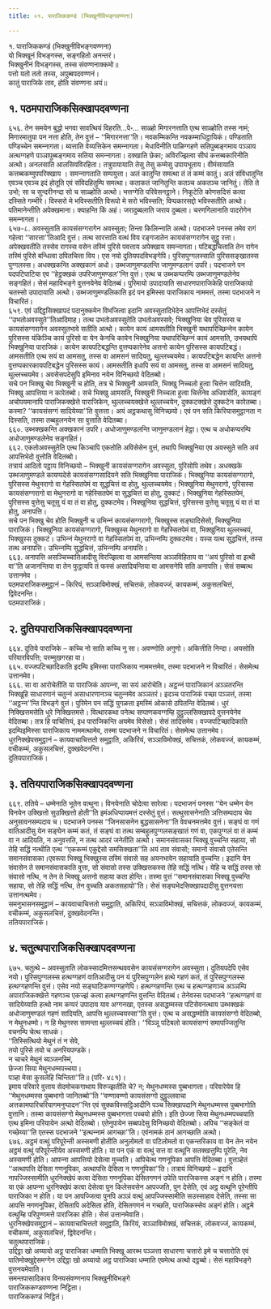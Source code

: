 ```yaml
---
title: ०१. पाराजिककण्डं (भिक्खुनीविभङ्गवण्णना)

---
```

१. पाराजिककण्डं (भिक्खुनीविभङ्गवण्णना)  
यो भिक्खूनं विभङ्गस्स, सङ्गहितो अनन्तरं।  
भिक्खुनीनं विभङ्गस्स, तस्स संवण्णनाक्‍कमो॥  
पत्तो यतो ततो तस्स, अपुब्बपदवण्णनं।  
कातुं पाराजिके ताव, होति संवण्णना अयं॥  


## १. पठमपाराजिकसिक्खापदवण्णना

६५६. तेन समयेन बुद्धो भगवा सावत्थियं विहरति…पे॰… साळ्हो मिगारनत्ताति एत्थ साळ्होति तस्स नामं; मिगारमातुया पन नत्ता होति, तेन वुत्तं – ‘‘मिगारनत्ता’’ति। नवकम्मिकन्ति नवकम्माधिट्ठायिकं। पण्डिताति पण्डिच्‍चेन समन्‍नागता। ब्यत्ताति वेय्यत्तिकेन समन्‍नागता। मेधाविनीति पाळिग्गहणे सतिपुब्बङ्गमाय पञ्‍ञाय अत्थग्गहणे पञ्‍ञापुब्बङ्गमाय सतिया समन्‍नागता। दक्खाति छेका; अविरज्झित्वा सीघं कत्तब्बकारिनीति अत्थो। अनलसाति आलसियविरहिता। तत्रुपायायाति तेसु तेसु कम्मेसु उपायभूताय। वीमंसायाति कत्तब्बकम्मुपपरिक्खाय । समन्‍नागताति सम्पयुत्ता। अलं कातुन्ति समत्था तं तं कम्मं कातुं। अलं संविधातुन्ति एवञ्‍च एवञ्‍च इदं होतूति एवं संविदहितुम्पि समत्था। कताकतं जानितुन्ति कतञ्‍च अकतञ्‍च जानितुं। तेति ते उभो; सा च सुन्दरीनन्दा सो च साळ्होति अत्थो। भत्तग्गेति परिवेसनट्ठाने। निकूटेति कोणसदिसं कत्वा दस्सिते गम्भीरे। विस्सरो मे भविस्सतीति विरूपो मे सरो भविस्सति; विप्पकारसद्दो भविस्सतीति अत्थो। पतिमानेन्तीति अपेक्खमाना। क्याहन्ति किं अहं। जरादुब्बलाति जराय दुब्बला। चरणगिलानाति पादरोगेन समन्‍नागता।  
६५७-८. अवस्सुताति कायसंसग्गरागेन अवस्सुता; तिन्ता किलिन्‍नाति अत्थो। पदभाजने पनस्स तमेव रागं गहेत्वा ‘‘सारत्ता’’तिआदि वुत्तं। तत्थ सारत्ताति वत्थं विय रङ्गजातेन कायसंसग्गरागेन सुट्ठु रत्ता। अपेक्खवतीति तस्सेव रागस्स वसेन तस्मिं पुरिसे पवत्ताय अपेक्खाय समन्‍नागता। पटिबद्धचित्ताति तेन रागेन तस्मिं पुरिसे बन्धित्वा ठपितचित्ता विय। एस नयो दुतियपदविभङ्गेपि। पुरिसपुग्गलस्साति पुरिससङ्खातस्स पुग्गलस्स। अधक्खकन्ति अक्खकानं अधो। उब्भजाणुमण्डलन्ति जाणुमण्डलानं उपरि। पदभाजने पन पदपटिपाटिया एव ‘‘हेट्ठक्खकं उपरिजाणुमण्डल’’न्ति वुत्तं। एत्थ च उब्भकप्परम्पि उब्भजाणुमण्डलेनेव सङ्गहितं। सेसं महाविभङ्गे वुत्तनयेनेव वेदितब्बं। पुरिमायो उपादायाति साधारणपाराजिकेहि पाराजिकायो चतस्सो उपादायाति अत्थो। उब्भजाणुमण्डलिकाति इदं पन इमिस्सा पाराजिकाय नाममत्तं, तस्मा पदभाजने न विचारितं।  
६५९. एवं उद्दिट्ठसिक्खापदं पदानुक्‍कमेन विभजित्वा इदानि अवस्सुतादिभेदेन आपत्तिभेदं दस्सेतुं ‘‘उभतोअवस्सुते’’तिआदिमाह। तत्थ उभतोअवस्सुतेति उभतोअवस्सवे; भिक्खुनिया चेव पुरिसस्स च कायसंसग्गरागेन अवस्सुतभावे सतीति अत्थो। कायेन कायं आमसतीति भिक्खुनी यथापरिच्छिन्‍नेन कायेन पुरिसस्स यंकिञ्‍चि कायं पुरिसो वा येन केनचि कायेन भिक्खुनिया यथापरिच्छिन्‍नं कायं आमसति, उभयथापि भिक्खुनिया पाराजिकं। कायेन कायपटिबद्धन्ति वुत्तप्पकारेनेव अत्तनो कायेन पुरिसस्स कायपटिबद्धं। आमसतीति एत्थ सयं वा आमसतु, तस्स वा आमसनं सादियतु, थुल्‍लच्‍चयमेव। कायपटिबद्धेन कायन्ति अत्तनो वुत्तप्पकारकायपटिबद्धेन पुरिसस्स कायं। आमसतीति इधापि सयं वा आमसतु, तस्स वा आमसनं सादियतु, थुल्‍लच्‍चयमेव। अवसेसपदेसुपि इमिनाव नयेन विनिच्छयो वेदितब्बो।  
सचे पन भिक्खु चेव भिक्खुनी च होति, तत्र चे भिक्खुनी आमसति, भिक्खु निच्‍चलो हुत्वा चित्तेन सादियति, भिक्खु आपत्तिया न कारेतब्बो। सचे भिक्खु आमसति, भिक्खुनी निच्‍चला हुत्वा चित्तेनेव अधिवासेति, कायङ्गं अचोपयमानापि पाराजिकक्खेत्ते पाराजिकेन, थुल्‍लच्‍चयक्खेत्ते थुल्‍लच्‍चयेन, दुक्‍कटक्खेत्ते दुक्‍कटेन कारेतब्बा। कस्मा? ‘‘कायसंसग्गं सादियेय्या’’ति वुत्तत्ता। अयं अट्ठकथासु विनिच्छयो। एवं पन सति किरियासमुट्ठानता न दिस्सति, तस्मा तब्बहुलनयेन सा वुत्ताति वेदितब्बा।  
६६०. उब्भक्खकन्ति अक्खकानं उपरि। अधोजाणुमण्डलन्ति जाणुमण्डलानं हेट्ठा। एत्थ च अधोकप्परम्पि अधोजाणुमण्डलेनेव सङ्गहितं।  
६६२. एकतोअवस्सुतेति एत्थ किञ्‍चापि एकतोति अविसेसेन वुत्तं, तथापि भिक्खुनिया एव अवस्सुते सति अयं आपत्तिभेदो वुत्तोति वेदितब्बो।  
तत्रायं आदितो पट्ठाय विनिच्छयो – भिक्खुनी कायसंसग्गरागेन अवस्सुता, पुरिसोपि तथेव। अधक्खके उब्भजाणुमण्डले कायप्पदेसे कायसंसग्गसादियने सति भिक्खुनिया पाराजिकं। भिक्खुनिया कायसंसग्गरागो, पुरिसस्स मेथुनरागो वा गेहस्सितपेमं वा सुद्धचित्तं वा होतु, थुल्‍लच्‍चयमेव। भिक्खुनिया मेथुनरागो, पुरिसस्स कायसंसग्गरागो वा मेथुनरागो वा गहेस्सितपेमं वा सुद्धचित्तं वा होतु, दुक्‍कटं। भिक्खुनिया गेहस्सितपेमं, पुरिसस्स वुत्तेसु चतूसु यं वा तं वा होतु, दुक्‍कटमेव। भिक्खुनिया सुद्धचित्तं, पुरिसस्स वुत्तेसु चतूसु यं वा तं वा होतु, अनापत्ति।  
सचे पन भिक्खु चेव होति भिक्खुनी च उभिन्‍नं कायसंसग्गरागो, भिक्खुस्स सङ्घादिसेसो, भिक्खुनिया पाराजिकं। भिक्खुनिया कायसंसग्गरागो, भिक्खुस्स मेथुनरागो वा गेहस्सितपेमं वा, भिक्खुनिया थुल्‍लच्‍चयं, भिक्खुस्स दुक्‍कटं। उभिन्‍नं मेथुनरागो वा गेहस्सितपेमं वा, उभिन्‍नम्पि दुक्‍कटमेव। यस्स यत्थ सुद्धचित्तं, तस्स तत्थ अनापत्ति। उभिन्‍नम्पि सुद्धचित्तं, उभिन्‍नम्पि अनापत्ति।  
६६३. अनापत्ति असञ्‍चिच्‍चातिआदीसु विरज्झित्वा वा आमसन्तिया अञ्‍ञविहिताय वा ‘‘अयं पुरिसो वा इत्थी वा’’ति अजानन्तिया वा तेन फुट्ठायपि तं फस्सं असादियन्तिया वा आमसनेपि सति अनापत्ति। सेसं सब्बत्थ उत्तानमेव ।  
पठमपाराजिकसमुट्ठानं – किरियं, सञ्‍ञाविमोक्खं, सचित्तकं, लोकवज्‍जं, कायकम्मं, अकुसलचित्तं, द्विवेदनन्ति।  
पठमपाराजिकं।  


## २. दुतियपाराजिकसिक्खापदवण्णना

६६४. दुतिये पाराजिके – कच्‍चि नो साति कच्‍चि नु सा। अवण्णोति अगुणो। अकित्तीति निन्दा। अयसोति परिवारविपत्ति; परम्मुखगरहा वा।  
६६५. वज्‍जपटिच्छादिकाति इदम्पि इमिस्सा पाराजिकाय नाममत्तमेव, तस्मा पदभाजने न विचारितं। सेसमेत्थ उत्तानमेव।  
६६६. सा वा आरोचेतीति या पाराजिकं आपन्‍ना, सा सयं आरोचेति। अट्ठन्‍नं पाराजिकानं अञ्‍ञतरन्ति भिक्खूहि साधारणानं चतुन्‍नं असाधारणानञ्‍च चतुन्‍नमेव अञ्‍ञतरं। इदञ्‍च पाराजिकं पच्छा पञ्‍ञत्तं, तस्मा ‘‘अट्ठन्‍न’’न्ति विभङ्गे वुत्तं। पुरिमेन पन सद्धिं युगळत्ता इमस्मिं ओकासे ठपितन्ति वेदितब्बं। धुरं निक्खित्तमत्तेति धुरे निक्खित्तमत्ते। वित्थारकथा पनेत्थ सप्पाणकवग्गम्हि दुट्ठुल्‍लसिक्खापदे वुत्तनयेनेव वेदितब्बा। तत्र हि पाचित्तियं, इध पाराजिकन्ति अयमेव विसेसो। सेसं तादिसमेव। वज्‍जपटिच्छादिकाति इदम्पिइमिस्सा पाराजिकाय नाममत्थामेव, तस्मा पदभाजने न विचारितं। सेसमेत्थ उत्तानमेव।  
धुरनिक्खेपसमुट्ठानं – कायवाचाचित्ततो समुट्ठाति, अकिरियं, सञ्‍ञाविमोक्खं, सचित्तकं, लोकवज्‍जं, कायकम्मं, वचीकम्मं, अकुसलचित्तं, दुक्खवेदनन्ति।  
दुतियपाराजिकं।  


## ३. ततियपाराजिकसिक्खापदवण्णना

६६९. ततिये – धम्मेनाति भूतेन वत्थुना। विनयेनाति चोदेत्वा सारेत्वा। पदभाजनं पनस्स ‘‘येन धम्मेन येन विनयेन उक्खित्तो सुउक्खित्तो होती’’ति इमंअधिप्पायमत्तं दस्सेतुं वुत्तं। सत्थुसासनेनाति ञत्तिसम्पदाय चेव अनुसावनसम्पदाय च। पदभाजने पनस्स ‘‘जिनसासनेन बुद्धसासनेना’’ति वेवचनमत्तमेव वुत्तं। सङ्घं वा गणं वातिआदीसु येन सङ्घेन कम्मं कतं, तं सङ्घं वा तत्थ सम्बहुलपुग्गलसङ्खातं गणं वा, एकपुग्गलं वा तं कम्मं वा न आदियति, न अनुवत्तति, न तत्थ आदरं जनेतीति अत्थो। समानसंवासका भिक्खू वुच्‍चन्ति सहाया, सो तेहि सद्धिं नत्थीति एत्थ ‘‘एककम्मं एकुद्देसो समसिक्खता’’ति अयं ताव संवासो; समानो संवासो एतेसन्ति समानसंवासका।एवरूपा भिक्खू भिक्खुस्स तस्मिं संवासे सह अयनभावेन सहायाति वुच्‍चन्ति। इदानि येन संवासेन ते समानसंवासकाति वुत्ता, सो संवासो तस्स उक्खित्तकस्स तेहि सद्धिं नत्थि। येहि च सद्धिं तस्स सो संवासो नत्थि, न तेन ते भिक्खू अत्तनो सहाया कता होन्ति। तस्मा वुत्तं ‘‘समानसंवासका भिक्खू वुच्‍चन्ति सहाया, सो तेहि सद्धिं नत्थि, तेन वुच्‍चति अकतसहायो’’ति। सेसं सङ्घभेदसिक्खापदादीसु वुत्तनयत्ता उत्तानत्थमेव।  
समनुभासनसमुट्ठानं – कायवाचाचित्ततो समुट्ठाति, अकिरियं, सञ्‍ञाविमोक्खं, सचित्तकं, लोकवज्‍जं, कायकम्मं, वचीकम्मं, अकुसलचित्तं, दुक्खवेदनन्ति।  
ततियपाराजिकं।  


## ४. चतुत्थपाराजिकसिक्खापदवण्णना

६७५. चतुत्थे – अवस्सुताति लोकस्सादमित्तसन्थववसेन कायसंसग्गरागेन अवस्सुता। दुतियपदेपि एसेव नयो। पुरिसपुग्गलस्स हत्थग्गहणं वातिआदीसु पन यं पुरिसपुग्गलेन हत्थे गहणं कतं, तं पुरिसपुग्गलस्स हत्थग्गहणन्ति वुत्तं। एसेव नयो सङ्घाटिकण्णग्गहणेपि। हत्थग्गहणन्ति एत्थ च हत्थग्गहणञ्‍च अञ्‍ञम्पि अपाराजिकक्खेत्ते गहणञ्‍च एकज्झं कत्वा हत्थग्गहणन्ति वुत्तन्ति वेदितब्बं। तेनेवस्स पदभाजने ‘‘हत्थग्गहणं वा सादियेय्याति हत्थो नाम कप्परं उपादाय याव अग्गनखा, एतस्स असद्धम्मस्स पटिसेवनत्थाय उब्भक्खकं अधोजाणुमण्डलं गहणं सादियति, आपत्ति थुल्‍लच्‍चयस्सा’’ति वुत्तं। एत्थ च असद्धम्मोति कायसंसग्गो वेदितब्बो, न मेथुनधम्मो। न हि मेथुनस्स सामन्ता थुल्‍लच्‍चयं होति। ‘‘विञ्‍ञू पटिबलो कायसंसग्गं समापज्‍जितुन्ति वचनम्पि चेत्थ साधकं।  
‘‘तिस्सित्थियो मेथुनं तं न सेवे,  
तयो पुरिसे तयो च अनरियपण्डके।  
न चाचरे मेथुनं ब्यञ्‍जनस्मिं,  
छेज्‍जा सिया मेथुनधम्मपच्‍चया।  
पञ्हा मेसा कुसलेहि चिन्तिता’’ति॥ (परि॰ ४८१)।  
इमाय परिवारे वुत्ताय सेदमोचकगाथाय विरुज्झतीति चे? न; मेथुनधम्मस्स पुब्बभागत्ता। परिवारेयेव हि ‘‘मेथुनधम्मस्स पुब्बभागो जानितब्बो’’ति ‘‘वण्णावण्णो कायसंसग्गो दुट्ठुल्‍लवाचा अत्तकामपारिचरियागमनुप्पादन’’न्ति एवं सुक्‍कविस्सट्ठिआदीनि पञ्‍च सिक्खापदानि मेथुनधम्मस्स पुब्बभागोति वुत्तानि। तस्मा कायसंसग्गो मेथुनधम्मस्स पुब्बभागत्ता पच्‍चयो होति। इति छेज्‍जा सिया मेथुनधम्मपच्‍चयाति एत्थ इमिना परियायेन अत्थो वेदितब्बो। एतेनुपायेन सब्बपदेसु विनिच्छयो वेदितब्बो। अपिच ‘‘सङ्केतं वा गच्छेय्या’’ति एतस्स पदभाजने ‘‘इत्थन्‍नामं आगच्छा’’ति। एवंनामकं ठानं आगच्छाति अत्थो।  
६७६. अट्ठमं वत्थुं परिपूरेन्ती अस्समणी होतीति अनुलोमतो वा पटिलोमतो वा एकन्तरिकाय वा येन तेन नयेन अट्ठमं वत्थुं परिपूरेन्तीयेव अस्समणी होति। या पन एकं वा वत्थुं सत्त वा वत्थूनि सतक्खत्तुम्पि पूरेति, नेव अस्समणी होति। आपन्‍ना आपत्तियो देसेत्वा मुच्‍चति। अपिचेत्थ गणनूपिका आपत्ति वेदितब्बा। वुत्तञ्हेतं ‘‘अत्थापत्ति देसिता गणनूपिका, अत्थापत्ति देसिता न गणनूपिका’’ति। तत्रायं विनिच्छयो – इदानि नापज्‍जिस्सामीति धुरनिक्खेपं कत्वा देसिता गणनूपिका देसितगणनं उपेति पाराजिकस्स अङ्गं न होति। तस्मा या एकं आपन्‍ना धुरनिक्खेपं कत्वा देसेत्वा पुन किलेसवसेन आपज्‍जति, पुन देसेति, एवं अट्ठ वत्थूनि पूरेन्तीपि पाराजिका न होति। या पन आपज्‍जित्वा पुनपि अञ्‍ञं वत्थुं आपज्‍जिस्सामीति सउस्साहाव देसेति, तस्सा सा आपत्ति नगणनूपिका, देसितापि अदेसिता होति, देसितगणनं न गच्छति, पाराजिकस्सेव अङ्गं होति। अट्ठमे वत्थुम्हि परिपुण्णमत्ते पाराजिका होति। सेसं उत्तानमेवाति।  
धुरनिक्खेपसमुट्ठानं – कायवाचाचित्ततो समुट्ठाति, किरियं, सञ्‍ञाविमोक्खं, सचित्तकं, लोकवज्‍जं, कायकम्मं, वचीकम्मं, अकुसलचित्तं, द्विवेदनन्ति।  
चतुत्थपाराजिकं।  
उद्दिट्ठा खो अय्यायो अट्ठ पाराजिका धम्माति भिक्खू आरब्भ पञ्‍ञत्ता साधारणा चत्तारो इमे च चत्तारोति एवं पातिमोक्खुद्देसमग्गेन उद्दिट्ठा खो अय्यायो अट्ठ पाराजिका धम्माति एवमेत्थ अत्थो दट्ठब्बो। सेसं महाविभङ्गे वुत्तनयमेवाति।  
समन्तपासादिकाय विनयसंवण्णनाय भिक्खुनीविभङ्गे  
पाराजिककण्डवण्णना निट्ठिता।  
पाराजिककण्डं निट्ठितं।  